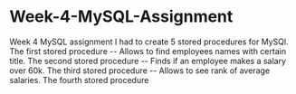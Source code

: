 # Week-4-MySQL-Assignment
Week 4 MySQL assignment I had to create 5 stored procedures for MySQl.
The first stored procedure -- Allows to find employees names with certain title.
The second stored procedure -- Finds if an employee makes a salary over 60k.
The third stored procedure -- Allows to see rank of average salaries.
The fourth stored procedure 
